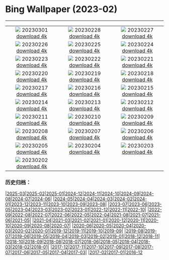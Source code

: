 # Bing Wallpaper (2023-02)
**************
| | | |
| :----: | :----: | :----: |
| ![](https://www.bing.com/th?id=OHR.CanopyPeru_FR-FR6319298115_1920x1080.jpg) 20230301 [download 4k](https://www.bing.com/th?id=OHR.CanopyPeru_FR-FR6319298115_UHD.jpg) | ![](https://www.bing.com/th?id=OHR.AtraniAmalfi_FR-FR5793259433_1920x1080.jpg) 20230228 [download 4k](https://www.bing.com/th?id=OHR.AtraniAmalfi_FR-FR5793259433_UHD.jpg) | ![](https://www.bing.com/th?id=OHR.PolarBearFrost_FR-FR5552724508_1920x1080.jpg) 20230227 [download 4k](https://www.bing.com/th?id=OHR.PolarBearFrost_FR-FR5552724508_UHD.jpg) |
| ![](https://www.bing.com/th?id=OHR.ChauvetCave_FR-FR5872027312_1920x1080.jpg) 20230226 [download 4k](https://www.bing.com/th?id=OHR.ChauvetCave_FR-FR5872027312_UHD.jpg) | ![](https://www.bing.com/th?id=OHR.BryceAnniv_FR-FR5197881521_1920x1080.jpg) 20230225 [download 4k](https://www.bing.com/th?id=OHR.BryceAnniv_FR-FR5197881521_UHD.jpg) | ![](https://www.bing.com/th?id=OHR.RichmondParkDuck_FR-FR4316388453_1920x1080.jpg) 20230224 [download 4k](https://www.bing.com/th?id=OHR.RichmondParkDuck_FR-FR4316388453_UHD.jpg) |
| ![](https://www.bing.com/th?id=OHR.ParisWinter_FR-FR1302095709_1920x1080.jpg) 20230223 [download 4k](https://www.bing.com/th?id=OHR.ParisWinter_FR-FR1302095709_UHD.jpg) | ![](https://www.bing.com/th?id=OHR.FriedensglockeFichtelberg_FR-FR6689553051_1920x1080.jpg) 20230222 [download 4k](https://www.bing.com/th?id=OHR.FriedensglockeFichtelberg_FR-FR6689553051_UHD.jpg) | ![](https://www.bing.com/th?id=OHR.MardiGrasNOLA_FR-FR1190888271_1920x1080.jpg) 20230221 [download 4k](https://www.bing.com/th?id=OHR.MardiGrasNOLA_FR-FR1190888271_UHD.jpg) |
| ![](https://www.bing.com/th?id=OHR.DarkSkiesDV_FR-FR1107349717_1920x1080.jpg) 20230220 [download 4k](https://www.bing.com/th?id=OHR.DarkSkiesDV_FR-FR1107349717_UHD.jpg) | ![](https://www.bing.com/th?id=OHR.MauiWhale_FR-FR0915020107_1920x1080.jpg) 20230219 [download 4k](https://www.bing.com/th?id=OHR.MauiWhale_FR-FR0915020107_UHD.jpg) | ![](https://www.bing.com/th?id=OHR.EbenIceCave_FR-FR0816161629_1920x1080.jpg) 20230218 [download 4k](https://www.bing.com/th?id=OHR.EbenIceCave_FR-FR0816161629_UHD.jpg) |
| ![](https://www.bing.com/th?id=OHR.SnoweyParis_FR-FR2199605880_1920x1080.jpg) 20230217 [download 4k](https://www.bing.com/th?id=OHR.SnoweyParis_FR-FR2199605880_UHD.jpg) | ![](https://www.bing.com/th?id=OHR.FireFallYosemite_FR-FR0670292909_1920x1080.jpg) 20230216 [download 4k](https://www.bing.com/th?id=OHR.FireFallYosemite_FR-FR0670292909_UHD.jpg) | ![](https://www.bing.com/th?id=OHR.HippoDayChobe_FR-FR0019070028_1920x1080.jpg) 20230215 [download 4k](https://www.bing.com/th?id=OHR.HippoDayChobe_FR-FR0019070028_UHD.jpg) |
| ![](https://www.bing.com/th?id=OHR.OtaruIgloo_FR-FR9681387219_1920x1080.jpg) 20230214 [download 4k](https://www.bing.com/th?id=OHR.OtaruIgloo_FR-FR9681387219_UHD.jpg) | ![](https://www.bing.com/th?id=OHR.MoonValley_FR-FR9594416275_1920x1080.jpg) 20230213 [download 4k](https://www.bing.com/th?id=OHR.MoonValley_FR-FR9594416275_UHD.jpg) | ![](https://www.bing.com/th?id=OHR.BoobyDarwinDay_FR-FR4290662221_1920x1080.jpg) 20230212 [download 4k](https://www.bing.com/th?id=OHR.BoobyDarwinDay_FR-FR4290662221_UHD.jpg) |
| ![](https://www.bing.com/th?id=OHR.MentonLemons_FR-FR4013525949_1920x1080.jpg) 20230211 [download 4k](https://www.bing.com/th?id=OHR.MentonLemons_FR-FR4013525949_UHD.jpg) | ![](https://www.bing.com/th?id=OHR.EpidaurusGreece_FR-FR6897166731_1920x1080.jpg) 20230210 [download 4k](https://www.bing.com/th?id=OHR.EpidaurusGreece_FR-FR6897166731_UHD.jpg) | ![](https://www.bing.com/th?id=OHR.LowerAntelopeAZ_FR-FR2754195868_1920x1080.jpg) 20230209 [download 4k](https://www.bing.com/th?id=OHR.LowerAntelopeAZ_FR-FR2754195868_UHD.jpg) |
| ![](https://www.bing.com/th?id=OHR.NorwayRestArea_FR-FR2245577203_1920x1080.jpg) 20230208 [download 4k](https://www.bing.com/th?id=OHR.NorwayRestArea_FR-FR2245577203_UHD.jpg) | ![](https://www.bing.com/th?id=OHR.SkiCourch_FR-FR3785057882_1920x1080.jpg) 20230207 [download 4k](https://www.bing.com/th?id=OHR.SkiCourch_FR-FR3785057882_UHD.jpg) | ![](https://www.bing.com/th?id=OHR.WaitangiFjordlandNP_FR-FR8657468975_1920x1080.jpg) 20230206 [download 4k](https://www.bing.com/th?id=OHR.WaitangiFjordlandNP_FR-FR8657468975_UHD.jpg) |
| ![](https://www.bing.com/th?id=OHR.MonarchPismo_FR-FR7613103099_1920x1080.jpg) 20230205 [download 4k](https://www.bing.com/th?id=OHR.MonarchPismo_FR-FR7613103099_UHD.jpg) | ![](https://www.bing.com/th?id=OHR.MedievalLabro_FR-FR9513902671_1920x1080.jpg) 20230204 [download 4k](https://www.bing.com/th?id=OHR.MedievalLabro_FR-FR9513902671_UHD.jpg) | ![](https://www.bing.com/th?id=OHR.QuebecFrontenac_FR-FR6676029003_1920x1080.jpg) 20230203 [download 4k](https://www.bing.com/th?id=OHR.QuebecFrontenac_FR-FR6676029003_UHD.jpg) |
| ![](https://www.bing.com/th?id=OHR.GroundhogThree_FR-FR1230510971_1920x1080.jpg) 20230202 [download 4k](https://www.bing.com/th?id=OHR.GroundhogThree_FR-FR1230510971_UHD.jpg) |  |  |

### 历史归档：

|[2025-03](/2025-03/2025-03.md)|[2025-02](/2025-02/2025-02.md)|[2025-01](/2025-01/2025-01.md)|[2024-12](/2024-12/2024-12.md)|[2024-11](/2024-11/2024-11.md)|[2024-10](/2024-10/2024-10.md)|[2024-09](/2024-09/2024-09.md)|[2024-08](/2024-08/2024-08.md)|[2024-07](/2024-07/2024-07.md)|[2024-06](/2024-06/2024-06.md)|
|[2024-05](/2024-05/2024-05.md)|[2024-04](/2024-04/2024-04.md)|[2024-03](/2024-03/2024-03.md)|[2024-02](/2024-02/2024-02.md)|[2024-01](/2024-01/2024-01.md)|[2023-12](/2023-12/2023-12.md)|[2023-11](/2023-11/2023-11.md)|[2023-10](/2023-10/2023-10.md)|[2023-09](/2023-09/2023-09.md)|[2023-08](/2023-08/2023-08.md)|
|[2023-07](/2023-07/2023-07.md)|[2023-06](/2023-06/2023-06.md)|[2023-05](/2023-05/2023-05.md)|[2023-04](/2023-04/2023-04.md)|[2023-03](/2023-03/2023-03.md)|[2023-02](/2023-02/2023-02.md)|[2023-01](/2023-01/2023-01.md)|[2022-12](/2022-12/2022-12.md)|[2022-11](/2022-11/2022-11.md)|[2022-10](/2022-10/2022-10.md)|
|[2022-09](/2022-09/2022-09.md)|[2022-08](/2022-08/2022-08.md)|[2022-07](/2022-07/2022-07.md)|[2022-06](/2022-06/2022-06.md)|[2022-05](/2022-05/2022-05.md)|[2022-04](/2022-04/2022-04.md)|[2021-08](/2021-08/2021-08.md)|[2021-07](/2021-07/2021-07.md)|[2021-06](/2021-06/2021-06.md)|[2021-05](/2021-05/2021-05.md)|
|[2021-04](/2021-04/2021-04.md)|[2021-03](/2021-03/2021-03.md)|[2021-02](/2021-02/2021-02.md)|[2021-01](/2021-01/2021-01.md)|[2020-12](/2020-12/2020-12.md)|[2020-11](/2020-11/2020-11.md)|[2020-10](/2020-10/2020-10.md)|[2020-09](/2020-09/2020-09.md)|[2020-08](/2020-08/2020-08.md)|[2020-07](/2020-07/2020-07.md)|
|[2020-06](/2020-06/2020-06.md)|[2020-05](/2020-05/2020-05.md)|[2020-04](/2020-04/2020-04.md)|[2020-03](/2020-03/2020-03.md)|[2020-02](/2020-02/2020-02.md)|[2020-01](/2020-01/2020-01.md)|[2019-12](/2019-12/2019-12.md)|[2019-11](/2019-11/2019-11.md)|[2019-10](/2019-10/2019-10.md)|[2019-09](/2019-09/2019-09.md)|
|[2019-08](/2019-08/2019-08.md)|[2019-07](/2019-07/2019-07.md)|[2019-06](/2019-06/2019-06.md)|[2019-05](/2019-05/2019-05.md)|[2019-04](/2019-04/2019-04.md)|[2019-03](/2019-03/2019-03.md)|[2019-02](/2019-02/2019-02.md)|[2019-01](/2019-01/2019-01.md)|[2018-12](/2018-12/2018-12.md)|[2018-11](/2018-11/2018-11.md)|
|[2018-10](/2018-10/2018-10.md)|[2018-09](/2018-09/2018-09.md)|[2018-08](/2018-08/2018-08.md)|[2018-07](/2018-07/2018-07.md)|[2018-06](/2018-06/2018-06.md)|[2018-05](/2018-05/2018-05.md)|[2018-04](/2018-04/2018-04.md)|[2018-03](/2018-03/2018-03.md)|[2018-02](/2018-02/2018-02.md)|[2018-01](/2018-01/2018-01.md)|
|[2017-12](/2017-12/2017-12.md)|[2017-11](/2017-11/2017-11.md)|[2017-10](/2017-10/2017-10.md)|[2017-09](/2017-09/2017-09.md)|[2017-08](/2017-08/2017-08.md)|[2017-07](/2017-07/2017-07.md)|[2017-06](/2017-06/2017-06.md)|[2017-05](/2017-05/2017-05.md)|[2017-04](/2017-04/2017-04.md)|[2017-03](/2017-03/2017-03.md)|
|[2017-02](/2017-02/2017-02.md)|[2017-01](/2017-01/2017-01.md)|[2016-12](/2016-12/2016-12.md)